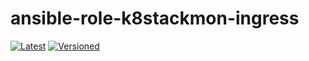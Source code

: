 # ansible-role-k8stackmon-ingress

[![Latest](https://github.com/noveris-inf/ansible-role-k8stackmon-ingress/workflows/Latest/badge.svg)](https://github.com/noveris-inf/ansible-role-k8stackmon-ingress/actions?query=workflow%3ALatest) [![Versioned](https://github.com/noveris-inf/ansible-role-k8stackmon-ingress/workflows/Versioned/badge.svg)](https://github.com/noveris-inf/ansible-role-k8stackmon-ingress/actions?query=workflow%3AVersioned)
